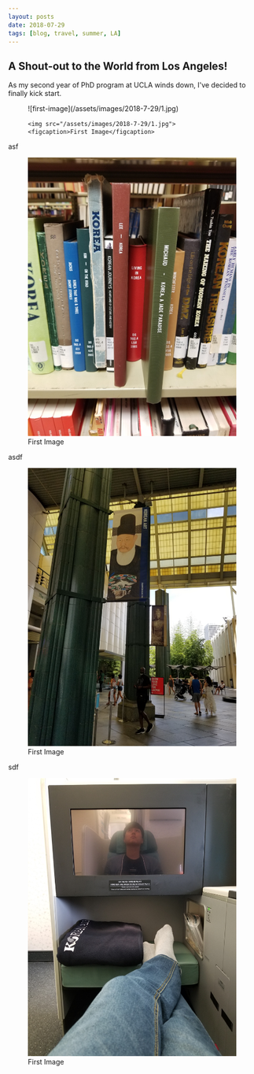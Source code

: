 ```yaml
---
layout: posts
date: 2018-07-29
tags: [blog, travel, summer, LA]
---
```


## A Shout-out to the World from Los Angeles!
As my second year of PhD program at UCLA winds down, I've decided to finally kick start.
<figure>
![first-image](/assets/images/2018-7-29/1.jpg)

	<img src="/assets/images/2018-7-29/1.jpg">
	<figcaption>First Image</figcaption>
</figure>

asf

<figure>
	<img src="/assets/images/2018-7-29/2.jpg"">
	<figcaption>First Image</figcaption>
</figure>

asdf

<figure>
	<img src="/assets/images/2018-7-29/3.jpg"">
	<figcaption>First Image</figcaption>
</figure>

sdf

<figure>
	<img src="/assets/images/2018-7-29/4.jpg"">
	<figcaption>First Image</figcaption>
</figure>

